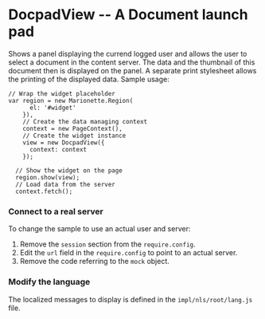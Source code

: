 # DocpadView -- A Document launch pad

Shows a panel displaying the currend logged user and allows the user to select a document in the content server.
The data and the thumbnail of this document then is displayed on the panel. A separate print stylesheet allows the printing of 
the displayed data.
Sample usage:

    // Wrap the widget placeholder
    var region = new Marionette.Region(
          el: '#widget'
        }),
        // Create the data managing context
        context = new PageContext(),
        // Create the widget instance
        view = new DocpadView({
          context: context
        });

      // Show the widget on the page
      region.show(view);
      // Load data from the server
      context.fetch();

### Connect to a real server
To change the sample to use an actual user and server: 
1. Remove the `session` section from the `require.config`.
2. Edit the `url` field in the `require.config` to point to an actual server. 
3. Remove the code referring to the `mock` object.
 
### Modify the language
The localized messages to display is defined in the `impl/nls/root/lang.js` file.
